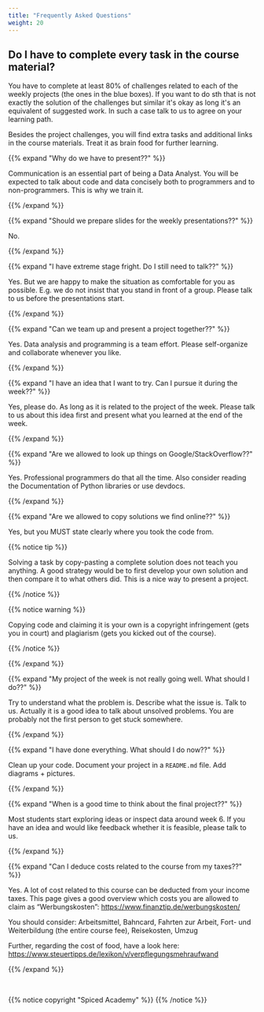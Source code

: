 ```yaml
---
title: "Frequently Asked Questions"
weight: 20
---
```



## Do I have to complete every task in the course material?

You have to complete at least 80% of challenges related to each of the weekly projects (the ones in the blue boxes). If you want to do sth that is not exactly the solution of the challenges but similar it's okay as long it's an equivalent of suggested work. In such a case talk to us to agree on your learning path.

Besides the project challenges, you will find extra tasks and additional links in the course materials. Treat it as brain food for further learning. 




{{% expand "Why do we have to present??" %}}

Communication is an essential part of being a Data Analyst. You will be expected to talk about code and data concisely both to programmers and to non-programmers. This is why we train it.

{{% /expand %}}


{{% expand "Should we prepare slides for the weekly presentations??" %}}

No.

{{% /expand %}}


{{% expand "I have extreme stage fright. Do I still need to talk??" %}}

Yes. But we are happy to make the situation as comfortable for you as possible. E.g. we do not insist that you stand in front of a group. Please talk to us before the presentations start.

{{% /expand %}}


{{% expand "Can we team up and present a project together??" %}}

Yes. Data analysis and programming is a team effort. Please self-organize and collaborate whenever you like.

{{% /expand %}}


{{% expand "I have an idea that I want to try. Can I pursue it during the week??" %}}

Yes, please do. As long as it is related to the project of the week. Please talk to us about this idea first and present what you learned at the end of the week.

{{% /expand %}}


{{% expand "Are we allowed to look up things on Google/StackOverflow??" %}}

Yes. Professional programmers do that all the time. Also consider reading the Documentation of Python libraries or use devdocs.

{{% /expand %}}



{{% expand "Are we allowed to copy solutions we find online??" %}}

Yes, but you MUST state clearly where you took the code from.


{{% notice tip %}}

Solving a task by copy-pasting a complete solution does not teach you anything. A good strategy would be to first develop your own solution and then compare it to what others did. This is a nice way to present a project.

{{% /notice %}}




{{% notice warning %}}

Copying code and claiming it is your own is a copyright infringement (gets you in court) and plagiarism (gets you kicked out of the course).

{{% /notice %}}


{{% /expand %}}



{{% expand "My project of the week is not really going well. What should I do??" %}}

Try to understand what the problem is. Describe what the issue is. Talk to us. Actually it is a good idea to talk about unsolved problems. You are probably not the first person to get stuck somewhere.

{{% /expand %}}


{{% expand "I have done everything. What should I do now??" %}}

Clean up your code. Document your project in a `README.md` file. Add diagrams + pictures.

{{% /expand %}}



{{% expand "When is a good time to think about the final project??" %}}

Most students start exploring ideas or inspect data around week 6. If you have an idea and would like feedback whether it is feasible, please talk to us.

{{% /expand %}}


{{% expand "Can I deduce costs related to the course from my taxes??" %}}

Yes. A lot of cost related to this course can be deducted from your income taxes. This page gives a good overview which costs you are allowed to claim as “Werbungskosten”: https://www.finanztip.de/werbungskosten/

You should consider: Arbeitsmittel, Bahncard, Fahrten zur Arbeit, Fort- und Weiterbildung (the entire course fee), Reisekosten, Umzug

Further, regarding the cost of food, have a look here: https://www.steuertipps.de/lexikon/v/verpflegungsmehraufwand

{{% /expand %}}

<br>

{{% notice copyright "Spiced Academy" %}}
{{% /notice %}}
